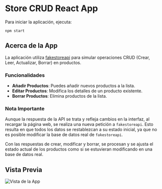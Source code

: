 # Store CRUD React App

Para iniciar la aplicación, ejecuta:

`` npm start ``

## Acerca de la App

La aplicación utiliza [fakestoreapi](https://fakestoreapi.com/) para simular operaciones CRUD (Crear, Leer, Actualizar, Borrar) en productos.

### Funcionalidades

- **Añadir Productos**: Puedes añadir nuevos productos a la lista.
- **Editar Productos**: Modifica los detalles de un producto existente.
- **Borrar Productos**: Elimina productos de la lista.

### Nota Importante

Aunque la respuesta de la API se trata y refleja cambios en la interfaz, al recargar la página web, se realiza una nueva petición a `fakestoreapi`. Esto resulta en que todos los datos se restablezcan a su estado inicial, ya que no es posible modificar la base de datos real de `fakestoreapi`.

Con las respuestas de crear, modificar y borrar, se procesan y se ajusta el estado actual de los productos como si se estuvieran modificando en una base de datos real.

## Vista Previa

![Vista de la App](https://github.com/sergiokano/Store-Crud-React/assets/113986570/42581f29-8364-4f3f-935e-7c6fb95e4c89)
